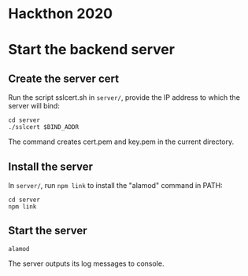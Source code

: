 # Hackthon 2020

# Start the backend server

## Create the server cert

Run the script sslcert.sh in `server/`, provide the IP address to
which the server will bind:

```shell
cd server
./sslcert $BIND_ADDR
```

The command creates cert.pem and key.pem in the current directory.

## Install the server

In `server/`, run `npm link` to install the "alamod" command in PATH:

```shell
cd server
npm link
```

## Start the server

```shell
alamod
```

The server outputs its log messages to console.

